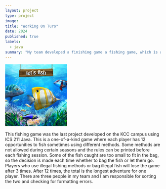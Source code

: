```yaml
---
layout: project
type: project
image: 
title: "Working On Turo"
date: 2024
published: true
labels:
  - java
summary: "My team developed a finishing game a fishing game, which is a simple game where two people can fish. The player with a larger total fish length wins the competition."
---
```


<div class="text-center p-4">
  <img width="200px" src="../img/fishgame.jpg" class="img-thumbnail" >
</div>

This fishing game was the last project developed on the KCC campus using ICS 211 Java. This is a one-of-a-kind game where each player has 12 opportunities to fish sometimes using different methods. Some methods are not allowed during certain seasons and the rules can be printed before each fishing session. Some of the fish caught are too small to fit in the bag, so the decision is made each time whether to bag the fish or let them go. Players who use illegal fishing methods or bag illegal fish will lose the game after 3 times. After 12 times, the total is the longest adventure for one player. There are three people in my team and I am responsible for sorting the two and checking for formatting errors.


